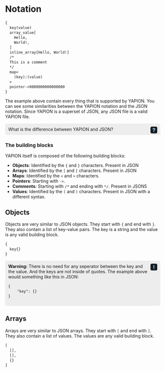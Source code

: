 # Notation

```yapion
{
  key(value)
  array_value[
    Hello,
    World!,
  ]
  inline_array[Hello, World!]
  /*
  This is a comment
  */
  map<
    (key):(value)
  >
  pointer->0000000000000000
}
```

The example above contain every thing that is supported by YAPION. You can see some similarities between the YAPION notation and the JSON notation. Since YAPION is a superset of JSON, any JSON file is a valid YAPION file.

<div style="padding: 10px; background-color: #00000010; border-radius: 5px;">
    <img src="../../../../icons/question.png" width="22" alt="" style="vertical-align: middle; margin-left: 5px; float: right">
    What is the difference between YAPION and JSON?
</div>

### The building blocks

YAPION itself is composed of the following building blocks:
- **Objects**: Identified by the `{` and `}` characters. Present in JSON
- **Arrays**: Identified by the `[` and `]` characters. Present in JSON
- **Maps**: Identified by the `<` and `>` characters.
- **Pointers**: Starting with `->`.
- **Comments**: Starting with `/*` and ending with `*/`. Present in JSON5
- **Values**: Identified by the `(` and `)` characters. Present in JSON with a different syntax.

## Objects
Objects are very similar to JSON objects. They start with `{` and end with `}`. They also contain a list of key-value pairs. The key is a string and the value is any valid building block.

```yapion
{
  key{}
}
```

<div style="padding: 10px; background-color: #00000010; border-radius: 5px;">
    <img src="../../../../icons/exclamation.png" width="22" alt="" style="vertical-align: middle; margin-left: 5px; float: right">
    <b>Warning:</b> There is no need for any seperator between the key and the value. And the keys are not inside of quotes. The example above would something like this in JSON:
    <pre class="highlight"><code>{<br>    "key": {}<br>}</code></pre>
</div>

## Arrays
Arrays are very similar to JSON arrays. They start with `[` and end with `]`. They also contain a list of values. The values are any valid building block.

```yapion
[
  [],
  [],
  {}
]
```